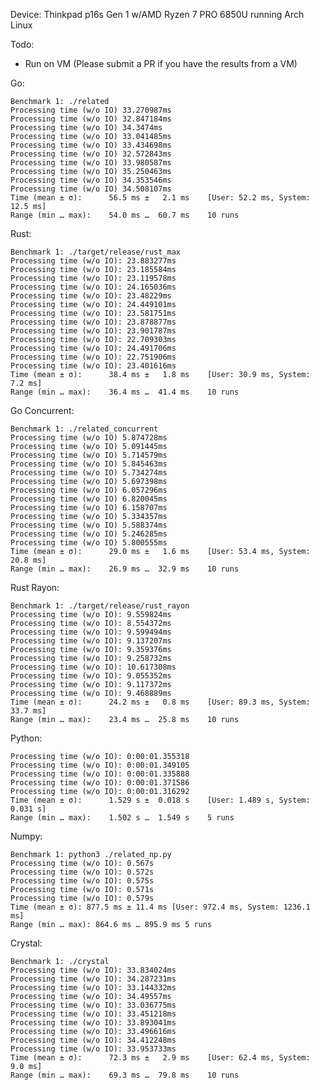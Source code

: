 Device: Thinkpad p16s Gen 1 w/AMD Ryzen 7 PRO 6850U running Arch Linux

Todo:

-   Run on VM (Please submit a PR if you have the results from a VM)

Go:

    Benchmark 1: ./related
    Processing time (w/o IO) 33.270987ms
    Processing time (w/o IO) 32.847184ms
    Processing time (w/o IO) 34.3474ms
    Processing time (w/o IO) 33.041485ms
    Processing time (w/o IO) 33.434698ms
    Processing time (w/o IO) 32.572843ms
    Processing time (w/o IO) 33.980587ms
    Processing time (w/o IO) 35.250463ms
    Processing time (w/o IO) 34.353546ms
    Processing time (w/o IO) 34.508107ms
    Time (mean ± σ):      56.5 ms ±   2.1 ms    [User: 52.2 ms, System: 12.5 ms]
    Range (min … max):    54.0 ms …  60.7 ms    10 runs

Rust:

    Benchmark 1: ./target/release/rust_max
    Processing time (w/o IO): 23.883277ms
    Processing time (w/o IO): 23.185584ms
    Processing time (w/o IO): 23.119578ms
    Processing time (w/o IO): 24.165036ms
    Processing time (w/o IO): 23.48229ms
    Processing time (w/o IO): 24.449101ms
    Processing time (w/o IO): 23.581751ms
    Processing time (w/o IO): 23.878877ms
    Processing time (w/o IO): 23.901787ms
    Processing time (w/o IO): 22.709303ms
    Processing time (w/o IO): 24.491706ms
    Processing time (w/o IO): 22.751906ms
    Processing time (w/o IO): 23.401616ms
    Time (mean ± σ):      38.4 ms ±   1.8 ms    [User: 30.9 ms, System: 7.2 ms]
    Range (min … max):    36.4 ms …  41.4 ms    10 runs

Go Concurrent:

    Benchmark 1: ./related_concurrent
    Processing time (w/o IO) 5.874728ms
    Processing time (w/o IO) 5.091445ms
    Processing time (w/o IO) 5.714579ms
    Processing time (w/o IO) 5.845463ms
    Processing time (w/o IO) 5.734274ms
    Processing time (w/o IO) 5.697398ms
    Processing time (w/o IO) 6.057296ms
    Processing time (w/o IO) 6.820045ms
    Processing time (w/o IO) 6.158707ms
    Processing time (w/o IO) 5.334357ms
    Processing time (w/o IO) 5.588374ms
    Processing time (w/o IO) 5.246285ms
    Processing time (w/o IO) 5.800555ms
    Time (mean ± σ):      29.0 ms ±   1.6 ms    [User: 53.4 ms, System: 20.8 ms]
    Range (min … max):    26.9 ms …  32.9 ms    10 runs

Rust Rayon:

    Benchmark 1: ./target/release/rust_rayon
    Processing time (w/o IO): 9.559824ms
    Processing time (w/o IO): 8.554372ms
    Processing time (w/o IO): 9.599494ms
    Processing time (w/o IO): 9.137207ms
    Processing time (w/o IO): 9.359376ms
    Processing time (w/o IO): 9.258732ms
    Processing time (w/o IO): 10.617308ms
    Processing time (w/o IO): 9.055352ms
    Processing time (w/o IO): 9.117372ms
    Processing time (w/o IO): 9.468889ms
    Time (mean ± σ):      24.2 ms ±   0.8 ms    [User: 89.3 ms, System: 33.7 ms]
    Range (min … max):    23.4 ms …  25.8 ms    10 runs

Python:

    Processing time (w/o IO): 0:00:01.355318
    Processing time (w/o IO): 0:00:01.349105
    Processing time (w/o IO): 0:00:01.335888
    Processing time (w/o IO): 0:00:01.371586
    Processing time (w/o IO): 0:00:01.316292
    Time (mean ± σ):      1.529 s ±  0.018 s    [User: 1.489 s, System: 0.031 s]
    Range (min … max):    1.502 s …  1.549 s    5 runs

Numpy:

    Benchmark 1: python3 ./related_np.py
    Processing time (w/o IO): 0.567s
    Processing time (w/o IO): 0.572s
    Processing time (w/o IO): 0.575s
    Processing time (w/o IO): 0.571s
    Processing time (w/o IO): 0.579s
    Time (mean ± σ): 877.5 ms ± 11.4 ms [User: 972.4 ms, System: 1236.1 ms]
    Range (min … max): 864.6 ms … 895.9 ms 5 runs

Crystal:

    Benchmark 1: ./crystal
    Processing time (w/o IO): 33.834024ms
    Processing time (w/o IO): 34.287231ms
    Processing time (w/o IO): 33.144332ms
    Processing time (w/o IO): 34.49557ms
    Processing time (w/o IO): 33.036775ms
    Processing time (w/o IO): 33.451218ms
    Processing time (w/o IO): 33.893041ms
    Processing time (w/o IO): 33.496616ms
    Processing time (w/o IO): 34.412248ms
    Processing time (w/o IO): 33.953733ms
    Time (mean ± σ):      72.3 ms ±   2.9 ms    [User: 62.4 ms, System: 9.0 ms]
    Range (min … max):    69.3 ms …  79.8 ms    10 runs
